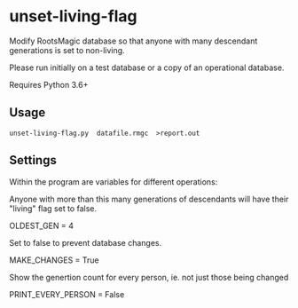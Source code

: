 # unset-living-flag
Modify RootsMagic database so that anyone with many descendant generations is set to non-living.

Please run initially on a test database or a copy of an operational database.

Requires Python 3.6+

## Usage ##
```
unset-living-flag.py  datafile.rmgc  >report.out
```

## Settings ## 
Within the program are variables for different operations:

Anyone with more than this many generations of descendants will have their "living" flag set to false.

OLDEST_GEN = 4

Set to false to prevent database changes.

MAKE_CHANGES = True

Show the genertion count for every person, ie. not just those being changed

PRINT_EVERY_PERSON = False
